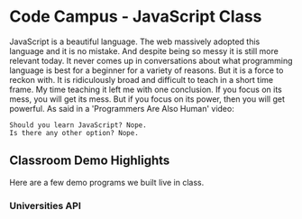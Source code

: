 # Code Campus - JavaScript Class

JavaScript is a beautiful language. The web massively adopted this language and it is no mistake. And despite being so messy it is still more relevant today. It never comes up in conversations about what programming language is best for a beginner for a variety of reasons. But it is a force to reckon with. It is ridiculously broad and difficult to teach in a short time frame. My time teaching it left me with one conclusion. If you focus on its mess, you will get its mess. But if you focus on its power, then you will get powerful. As said in a 'Programmers Are Also Human' video:

```
Should you learn JavaScript? Nope.
Is there any other option? Nope.
```

## Classroom Demo Highlights
Here are a few demo programs we built live in class.

### Universities API
